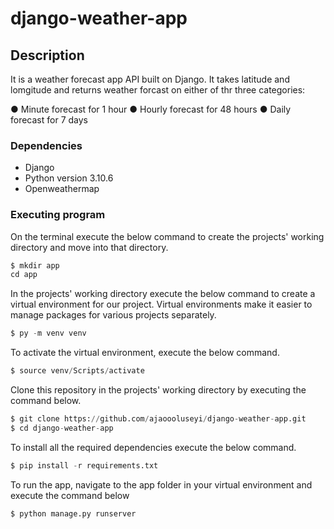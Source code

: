 # django-weather-app


## Description
It is a weather forecast app API built on Django. It takes latitude and lomgitude and returns weather forcast
on either of thr three categories:

● Minute forecast for 1 hour
● Hourly forecast for 48 hours
● Daily forecast for 7 days

### Dependencies

* Django
* Python version 3.10.6
* Openweathermap


### Executing program

On the terminal execute the below command to create the projects' working directory and move into that directory.

 
```python
$ mkdir app
cd app
```

In the projects' working directory execute the below command to create a virtual environment for our project. Virtual environments make it easier to manage packages for various projects separately.

 
```python
$ py -m venv venv
```

To activate the virtual environment, execute the below command.

```python
$ source venv/Scripts/activate
```
Clone this repository in the projects' working directory by executing the command below.

```python
$ git clone https://github.com/ajaoooluseyi/django-weather-app.git
$ cd django-weather-app

```

To install all the required dependencies execute the below command.

```python
$ pip install -r requirements.txt
```

To run the app, navigate to the app folder in your virtual environment and execute the command below
```python
$ python manage.py runserver
```

